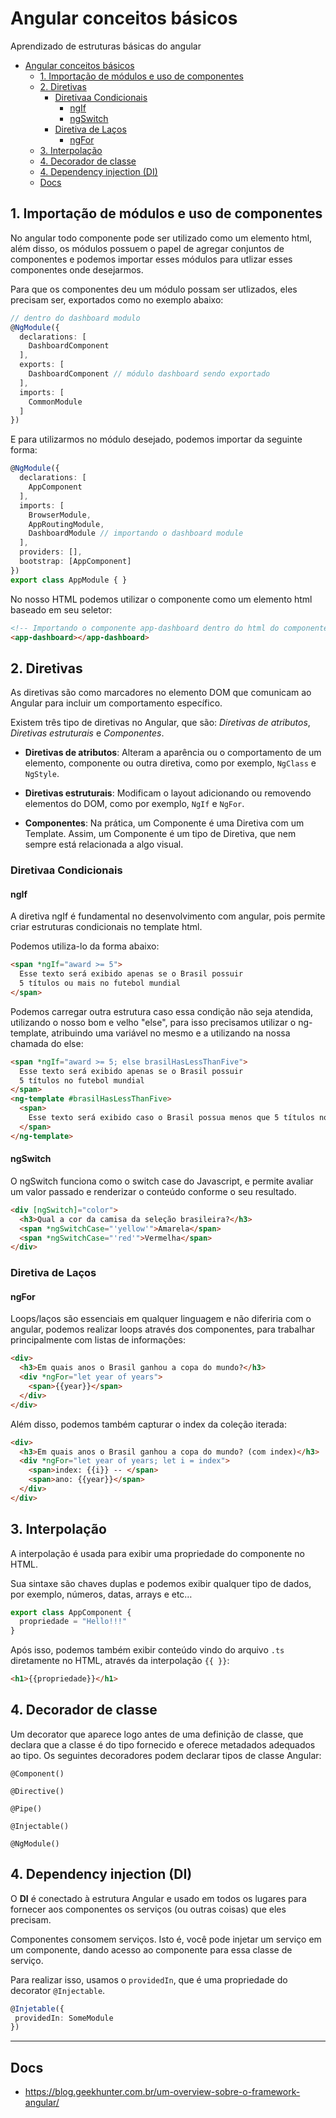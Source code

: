 # Angular conceitos básicos

Aprendizado de estruturas básicas do angular

- [Angular conceitos básicos](#angular-conceitos-básicos)
  - [1. Importação de módulos e uso de componentes](#1-importação-de-módulos-e-uso-de-componentes)
  - [2. Diretivas](#2-diretivas)
    - [Diretivaa Condicionais](#diretivaa-condicionais)
      - [ngIf](#ngif)
      - [ngSwitch](#ngswitch)
    - [Diretiva de Laços](#diretiva-de-laços)
      - [ngFor](#ngfor)
  - [3. Interpolação](#3-interpolação)
  - [4. Decorador de classe](#4-decorador-de-classe)
  - [4. Dependency injection (DI)](#4-dependency-injection-di)
  - [Docs](#docs)

## 1. Importação de módulos e uso de componentes

No angular todo componente pode ser utilizado como um elemento html, além disso, os módulos possuem
o papel de agregar conjuntos de componentes e podemos importar esses módulos para utlizar esses
componentes onde desejarmos.

Para que os componentes deu um módulo possam ser utlizados, eles precisam ser,
exportados como no exemplo abaixo:

```typescript
// dentro do dashboard modulo
@NgModule({
  declarations: [
    DashboardComponent
  ],
  exports: [
    DashboardComponent // módulo dashboard sendo exportado
  ],
  imports: [
    CommonModule
  ]
})
```

E para utilizarmos no módulo desejado, podemos importar da seguinte forma:

```typescript
@NgModule({
  declarations: [
    AppComponent
  ],
  imports: [
    BrowserModule,
    AppRoutingModule,
    DashboardModule // importando o dashboard module
  ],
  providers: [],
  bootstrap: [AppComponent]
})
export class AppModule { }
```

No nosso HTML podemos utilizar o componente como um elemento html baseado em seu seletor:

```html
<!-- Importando o componente app-dashboard dentro do html do componente app -->
<app-dashboard></app-dashboard>
```

## 2. Diretivas

As diretivas são como marcadores no elemento DOM que comunicam ao Angular para incluir um comportamento específico.

Existem três tipo de diretivas no Angular, que são: *Diretivas de atributos*, *Diretivas estruturais* e *Componentes*.

- **Diretivas de atributos**: Alteram a aparência ou o comportamento de um elemento, componente ou outra diretiva, como por exemplo, `NgClass` e `NgStyle`.

- **Diretivas estruturais**: Modificam o layout adicionando ou removendo elementos do DOM, como por exemplo, `NgIf` e `NgFor`.

- **Componentes**: Na prática, um Componente é uma Diretiva com um Template. Assim, um Componente é um tipo de Diretiva, que nem sempre está relacionada a algo visual.

### Diretivaa Condicionais

#### ngIf

A diretiva ngIf é fundamental no desenvolvimento com angular, pois permite criar estruturas
condicionais no template html.

Podemos utiliza-lo da forma abaixo:

```html
<span *ngIf="award >= 5">
  Esse texto será exibido apenas se o Brasil possuir 
  5 títulos ou mais no futebol mundial
</span>
```

Podemos carregar outra estrutura caso essa condição não seja atendida, utilizando o nosso bom
e velho "else", para isso precisamos utilizar o ng-template, atribuindo uma variável no mesmo e a
utilizando na nossa chamada do else:

```html
<span *ngIf="award >= 5; else brasilHasLessThanFive">
  Esse texto será exibido apenas se o Brasil possuir 
  5 títulos no futebol mundial
</span>
<ng-template #brasilHasLessThanFive>
  <span>
    Esse texto será exibido caso o Brasil possua menos que 5 títulos no futebol mundial
  </span>
</ng-template>
```

#### ngSwitch

O ngSwitch funciona como o switch case do Javascript, e permite avaliar um valor passado e
renderizar o conteúdo conforme o seu resultado.

```html
<div [ngSwitch]="color">
  <h3>Qual a cor da camisa da seleção brasileira?</h3>
  <span *ngSwitchCase="'yellow'">Amarela</span>
  <span *ngSwitchCase="'red'">Vermelha</span>
</div>
```

### Diretiva de Laços

#### ngFor

Loops/laços são essenciais em qualquer linguagem e não diferiria com o angular,
podemos realizar loops através dos componentes, para trabalhar principalmente com listas
de informações:

```html
<div>
  <h3>Em quais anos o Brasil ganhou a copa do mundo?</h3>
  <div *ngFor="let year of years">
    <span>{{year}}</span>
  </div>
</div>
```

Além disso, podemos também capturar o index da coleção iterada:

```html
<div>
  <h3>Em quais anos o Brasil ganhou a copa do mundo? (com index)</h3>
  <div *ngFor="let year of years; let i = index">
    <span>index: {{i}} -- </span>
    <span>ano: {{year}}</span>
  </div>
</div>
```

## 3. Interpolação

A interpolação é usada para exibir uma propriedade do componente no HTML.

Sua sintaxe são chaves duplas e podemos exibir qualquer tipo de dados, por exemplo, números, datas, arrays e etc…

```ts
export class AppComponent {
  propriedade = "Hello!!!"
}
```

Após isso, podemos também exibir conteúdo vindo do arquivo `.ts` diretamente no HTML, através da interpolação `{{ }}`:

```html
<h1>{{propriedade}}</h1> 
```

## 4. Decorador de classe

Um decorator que aparece logo antes de uma definição de classe, que declara que a classe é do tipo fornecido e oferece metadados adequados ao tipo. Os seguintes decoradores podem declarar tipos de classe Angular:

`@Component()`

`@Directive()`

`@Pipe()`

`@Injectable()`

`@NgModule()`

## 4. Dependency injection (DI)

O **DI** é conectado à estrutura Angular e usado em todos os lugares para fornecer aos componentes os serviços (ou outras coisas) que eles precisam.

Componentes consomem serviços. Isto é, você pode injetar um serviço em um componente, dando acesso ao componente para essa classe de serviço.

Para realizar isso, usamos o `providedIn`, que é uma propriedade do decorator `@Injectable`.

```ts
@Injetable({
 providedIn: SomeModule
})
```

---

## Docs

- <https://blog.geekhunter.com.br/um-overview-sobre-o-framework-angular/>
